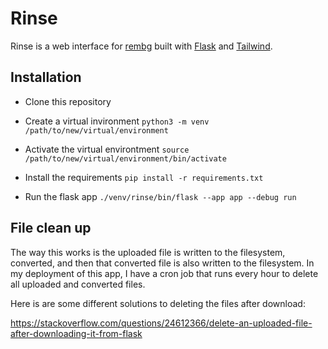 # Rinse
Rinse is a web interface for [rembg](https://github.com/danielgatis/rembg) built with [Flask](https://flask.palletsprojects.com/) and [Tailwind](https://tailwindcss.com/).

## Installation
- Clone this repository
- Create a virtual invironment
`python3 -m venv /path/to/new/virtual/environment`

- Activate the virtual environtment
`source /path/to/new/virtual/environment/bin/activate`

- Install the requirements
`pip install -r requirements.txt`

- Run the flask app
`./venv/rinse/bin/flask --app app --debug run`

## File clean up
The way this works is the uploaded file is written to the filesystem, converted, and then that converted file is also written to the filesystem. In my deployment of this app, I have a cron job that runs every hour to delete all uploaded and converted files.

Here is are some different solutions to deleting the files after download:

https://stackoverflow.com/questions/24612366/delete-an-uploaded-file-after-downloading-it-from-flask
